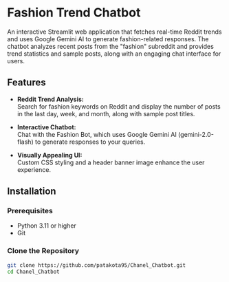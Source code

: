 # Fashion Trend Chatbot

An interactive Streamlit web application that fetches real-time Reddit trends and uses Google Gemini AI to generate fashion-related responses. The chatbot analyzes recent posts from the "fashion" subreddit and provides trend statistics and sample posts, along with an engaging chat interface for users.

## Features

- **Reddit Trend Analysis:**  
  Search for fashion keywords on Reddit and display the number of posts in the last day, week, and month, along with sample post titles.

- **Interactive Chatbot:**  
  Chat with the Fashion Bot, which uses Google Gemini AI (gemini-2.0-flash) to generate responses to your queries.

- **Visually Appealing UI:**  
  Custom CSS styling and a header banner image enhance the user experience.

## Installation

### Prerequisites

- Python 3.11 or higher
- Git

### Clone the Repository

```bash
git clone https://github.com/patakota95/Chanel_Chatbot.git
cd Chanel_Chatbot
